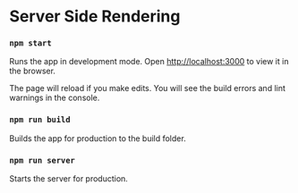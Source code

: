 # Server Side Rendering

### `npm start`

Runs the app in development mode.
Open [http://localhost:3000](http://localhost:3000) to view it in the browser.

The page will reload if you make edits.
You will see the build errors and lint warnings in the console.

### `npm run build`

Builds the app for production to the build folder.


### `npm run server`

Starts the server for production.